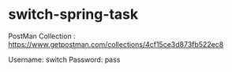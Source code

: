 # switch-spring-task

PostMan Collection : https://www.getpostman.com/collections/4cf15ce3d873fb522ec8

Username: switch
Password: pass